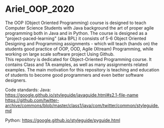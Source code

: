 # Ariel_OOP_2020
The OOP (Object Oriented Programming) course is designed to teach Computer Science 
Students with Java background the art of proper agile programming both in Java and
in Python. The course is designed as a "project-paced-learning" (aka BPL) it consists of
5-6 Object Oriented Designing and Programming assignments - which will teach (hands on) the students
good practice of OOP, OOD, Agile (Xtream) Programming, while working on large scale software project
Using Github.         
This repository is dedicated for Object-Oriented Programming course. 
It contains Class and TA examples, as well as many assignments related examples. 
The main motivation for this repository is teaching and education of students to become 
good programmers and even better software designers.

Code standards:
Java:
https://google.github.io/styleguide/javaguide.html#s2.1-file-name
https://github.com/twitter-archive/commons/blob/master/class1/java/com/twitter/common/styleguide.md

Python:
https://google.github.io/styleguide/pyguide.html
